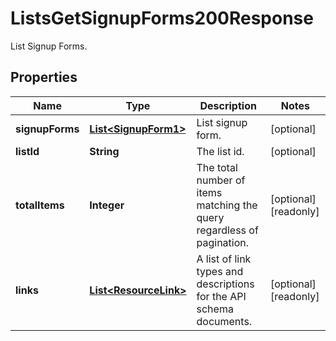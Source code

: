 

# ListsGetSignupForms200Response

List Signup Forms.

## Properties

| Name | Type | Description | Notes |
|------------ | ------------- | ------------- | -------------|
|**signupForms** | [**List&lt;SignupForm1&gt;**](SignupForm1.md) | List signup form. |  [optional] |
|**listId** | **String** | The list id. |  [optional] |
|**totalItems** | **Integer** | The total number of items matching the query regardless of pagination. |  [optional] [readonly] |
|**links** | [**List&lt;ResourceLink&gt;**](ResourceLink.md) | A list of link types and descriptions for the API schema documents. |  [optional] [readonly] |



